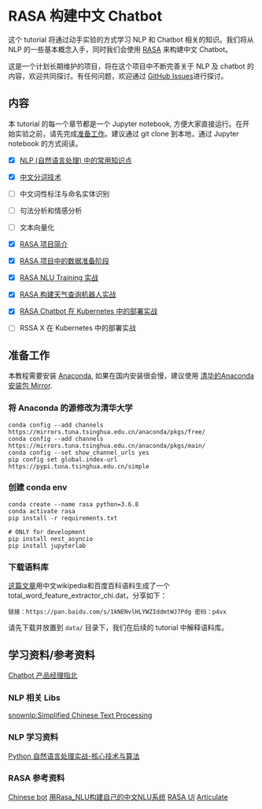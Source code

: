 # RASA 构建中文 Chatbot 

这个 tutorial 将通过动手实验的方式学习 NLP 和 Chatbot 相关的知识。我们将从 NLP 的一些基本概念入手，同时我们会使用 [RASA](https://rasa.com/) 来构建中文 Chatbot。

这是一个计划长期维护的项目，将在这个项目中不断完善关于 NLP 及 chatbot 的内容，欢迎共同探讨。有任何问题，欢迎通过 [GitHub Issues](https://github.com/JoeShi/rasa-chinese-workshop/issues)进行探讨。

## 内容

本 tutorial 的每一个章节都是一个 Jupyter notebook, 方便大家直接运行。在开始实验之前，请先完成[准备工作](#准备工作)。建议通过 git clone 到本地，通过 Jupyter notebook 的方式阅读。

- [x] [NLP (自然语言处理) 中的常用知识点](nlp_basics.ipynb)

- [x] [中文分词技术](nlp_tokenization.ipynb)

- [ ] 中文词性标注与命名实体识别

- [ ] 句法分析和情感分析

- [ ] 文本向量化

- [x] [RASA 项目简介](rasa_introduction.ipynb)

- [x] [RASA 项目中的数据准备阶段](rasa_prepare_data.ipynb)

- [x] [RASA NLU Training 实战](rasa_nlu_training.ipynb)

- [x] [RASA 构建天气查询机器人实战](rasa_core_weather_bot.ipynb)

- [x] [RASA Chatbot 在 Kubernetes 中的部署实战](rasa_k8s_chatbot.ipynb)

- [ ] RSSA X 在 Kubernetes 中的部署实战

## 准备工作

本教程需要安装 [Anaconda](https://www.anaconda.com/), 如果在国内安装很会慢，建议使用
[清华的Anaconda安装包 Mirror](https://mirrors.tuna.tsinghua.edu.cn/anaconda/archive/).

### 将 Anaconda 的源修改为清华大学

```
conda config --add channels https://mirrors.tuna.tsinghua.edu.cn/anaconda/pkgs/free/
conda config --add channels https://mirrors.tuna.tsinghua.edu.cn/anaconda/pkgs/main/
conda config --set show_channel_urls yes
pip config set global.index-url https://pypi.tuna.tsinghua.edu.cn/simple
```

### 创建 conda env

```shell script
conda create --name rasa python=3.6.8
conda activate rasa
pip install -r requirements.txt

# ONLY for development
pip install nest_asyncio
pip install jupyterlab
```

### 下载语料库

[这篇文章](http://www.crownpku.com/2017/07/27/%E7%94%A8Rasa_NLU%E6%9E%84%E5%BB%BA%E8%87%AA%E5%B7%B1%E7%9A%84%E4%B8%AD%E6%96%87NLU%E7%B3%BB%E7%BB%9F.html)用中文wikipedia和百度百科语料生成了一个total_word_feature_extractor_chi.dat，分享如下：

```
链接：https://pan.baidu.com/s/1kNENvlHLYWZIddmtWJ7Pdg 密码：p4vx
```

请先下载并放置到 `data/` 目录下，我们在后续的 tutorial 中解释语料库。

## 学习资料/参考资料

[Chatbot 产品经理指北](http://www.sohu.com/a/345594550_114819)

### NLP 相关 Libs
[snownlp:Simplified Chinese Text Processing](https://github.com/isnowfy/snownlp)


### NLP 学习资料
[Python 自然语言处理实战-核心技术与算法](https://item.jd.com/12375644.html)

### RASA 参考资料
[Chinese bot](https://forum.rasa.com/t/chinese-bot/12416)
[用Rasa_NLU构建自己的中文NLU系统](http://www.crownpku.com/2017/07/27/用Rasa_NLU构建自己的中文NLU系统.html)
[RASA UI](https://github.com/paschmann/rasa-ui)
[Articulate](https://github.com/samtecspg/articulate)